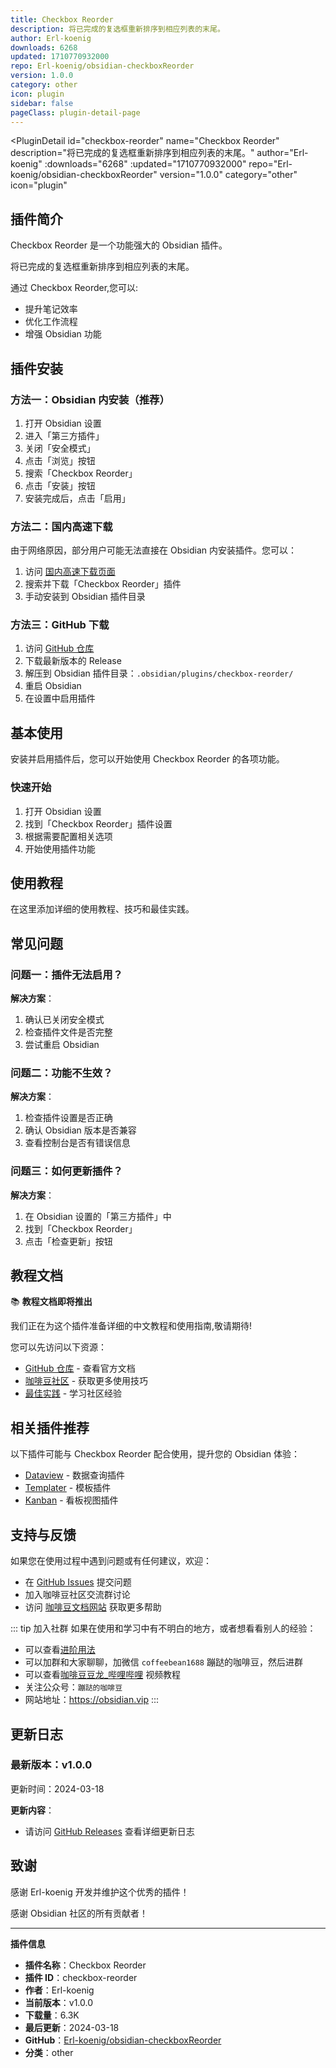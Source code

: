 ```yaml
---
title: Checkbox Reorder
description: 将已完成的复选框重新排序到相应列表的末尾。
author: Erl-koenig
downloads: 6268
updated: 1710770932000
repo: Erl-koenig/obsidian-checkboxReorder
version: 1.0.0
category: other
icon: plugin
sidebar: false
pageClass: plugin-detail-page
---
```


<PluginDetail
  id="checkbox-reorder"
  name="Checkbox Reorder"
  description="将已完成的复选框重新排序到相应列表的末尾。"
  author="Erl-koenig"
  :downloads="6268"
  :updated="1710770932000"
  repo="Erl-koenig/obsidian-checkboxReorder"
  version="1.0.0"
  category="other"
  icon="plugin"
>

<!-- AUTO_GENERATED_START -->
## 插件简介

Checkbox Reorder 是一个功能强大的 Obsidian 插件。

将已完成的复选框重新排序到相应列表的末尾。

通过 Checkbox Reorder,您可以:

- 提升笔记效率
- 优化工作流程
- 增强 Obsidian 功能

<!-- AUTO_GENERATED_END -->

<!-- AUTO_GENERATED_START -->
## 插件安装

### 方法一：Obsidian 内安装（推荐）

1. 打开 Obsidian 设置
2. 进入「第三方插件」
3. 关闭「安全模式」
4. 点击「浏览」按钮
5. 搜索「Checkbox Reorder」
6. 点击「安装」按钮
7. 安装完成后，点击「启用」

### 方法二：国内高速下载

由于网络原因，部分用户可能无法直接在 Obsidian 内安装插件。您可以：

1. 访问 [国内高速下载页面](/zh/documentation/obsidian-plugins-download.html)
2. 搜索并下载「Checkbox Reorder」插件
3. 手动安装到 Obsidian 插件目录

### 方法三：GitHub 下载

1. 访问 [GitHub 仓库](https://github.com/Erl-koenig/obsidian-checkboxReorder)
2. 下载最新版本的 Release
3. 解压到 Obsidian 插件目录：`.obsidian/plugins/checkbox-reorder/`
4. 重启 Obsidian
5. 在设置中启用插件

## 基本使用

安装并启用插件后，您可以开始使用 Checkbox Reorder 的各项功能。

### 快速开始

1. 打开 Obsidian 设置
2. 找到「Checkbox Reorder」插件设置
3. 根据需要配置相关选项
4. 开始使用插件功能

<!-- AUTO_GENERATED_END -->

<!-- CUSTOM_CONTENT_START:tutorial -->
## 使用教程

在这里添加详细的使用教程、技巧和最佳实践。

<!-- CUSTOM_CONTENT_END:tutorial -->

<!-- SHARED_CONTENT_START -->
## 常见问题

### 问题一：插件无法启用？

**解决方案**：
1. 确认已关闭安全模式
2. 检查插件文件是否完整
3. 尝试重启 Obsidian

### 问题二：功能不生效？

**解决方案**：
1. 检查插件设置是否正确
2. 确认 Obsidian 版本是否兼容
3. 查看控制台是否有错误信息

### 问题三：如何更新插件？

**解决方案**：
1. 在 Obsidian 设置的「第三方插件」中
2. 找到「Checkbox Reorder」
3. 点击「检查更新」按钮

## 教程文档

📚 **教程文档即将推出**

我们正在为这个插件准备详细的中文教程和使用指南,敬请期待!

您可以先访问以下资源：
- [GitHub 仓库](https://github.com/Erl-koenig/obsidian-checkboxReorder) - 查看官方文档
- [咖啡豆社区](/zh/bases/) - 获取更多使用技巧
- [最佳实践](/zh/best-practices/) - 学习社区经验

## 相关插件推荐

以下插件可能与 Checkbox Reorder 配合使用，提升您的 Obsidian 体验：

- [Dataview](/zh/plugins/dataview.html) - 数据查询插件
- [Templater](/zh/plugins/templater-obsidian.html) - 模板插件
- [Kanban](/zh/plugins/obsidian-kanban.html) - 看板视图插件

## 支持与反馈

如果您在使用过程中遇到问题或有任何建议，欢迎：

- 在 [GitHub Issues](https://github.com/Erl-koenig/obsidian-checkboxReorder/issues) 提交问题
- 加入咖啡豆社区交流群讨论
- 访问 [咖啡豆文档网站](https://obsidian.vip) 获取更多帮助

::: tip 加入社群
如果在使用和学习中有不明白的地方，或者想看看别人的经验：
- 可以查看[进阶用法](/zh/advanced)
- 可以加群和大家聊聊，加微信 `coffeebean1688` 蹦跶的咖啡豆，然后进群
- 可以查看[咖啡豆豆龙_哔哩哔哩](https://space.bilibili.com/618777356) 视频教程
- 关注公众号：`蹦跶的咖啡豆`
- 网站地址：https://obsidian.vip
:::
<!-- SHARED_CONTENT_END -->

<!-- AUTO_GENERATED_START -->
## 更新日志

### 最新版本：v1.0.0

更新时间：2024-03-18

**更新内容**：
- 请访问 [GitHub Releases](https://github.com/Erl-koenig/obsidian-checkboxReorder/releases) 查看详细更新日志

## 致谢

感谢 Erl-koenig 开发并维护这个优秀的插件！

感谢 Obsidian 社区的所有贡献者！

---

**插件信息**
- **插件名称**：Checkbox Reorder
- **插件 ID**：checkbox-reorder
- **作者**：Erl-koenig
- **当前版本**：v1.0.0
- **下载量**：6.3K
- **最后更新**：2024-03-18
- **GitHub**：[Erl-koenig/obsidian-checkboxReorder](https://github.com/Erl-koenig/obsidian-checkboxReorder)
- **分类**：other
<!-- AUTO_GENERATED_END -->

</PluginDetail>


